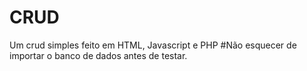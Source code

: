 # CRUD
Um crud simples feito em HTML, Javascript e PHP
#Não esquecer de importar o banco de dados antes de testar.

